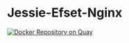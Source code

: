 Jessie-Efset-Nginx
===

[![Docker Repository on Quay](https://quay.io/repository/vnadgir_ef/efset-nginx/status "Docker Repository on Quay")](https://quay.io/repository/vnadgir_ef/efset-nginx)

